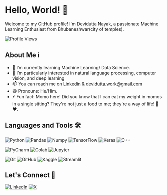 # Hello, World! 👋
Welcome to my GitHub profile! I'm Devidutta Nayak, a passionate Machine Learning Enthusiast from Bhubaneshwar(city of temples).

![Profile Views](https://komarev.com/ghpvc/?username=devidutta-learn)
## About Me ℹ️
- 🌱 I’m currently learning Machine Learning/ Data Science.
- 👀 I’m particularly interested in natural language processing, computer vision, and deep learning
- 📫 You can reach me on [Linkedin](https://www.linkedin.com/in/deviduttanayak18/) & [devidutta.work@gmail.com](devidutta.work@gmail.com)
- 😄 Pronouns: He/Him.
- ⚡ Fun fact: Momo here! Did you know that I can eat my weight in momos in a single sitting? They're not just a food to me; they're a way of life! 🥟❤️.
## Languages and Tools 🛠️
![Python](https://img.shields.io/badge/-Python-3776AB?style=flat-square&logo=python&logoColor=white)
![Pandas](https://img.shields.io/badge/Pandas-%23150458?style=flat-square&logo=pandas&logoColor=white)
![Numpy](https://img.shields.io/badge/Numpy-%23013243?style=flat-square&logo=numpy&logoColor=white)
![TensorFlow](https://img.shields.io/badge/TensorfFow-%23FF6F00?style=flat-square&logo=Tensorflow&logoColor=white)
![Keras](https://img.shields.io/badge/Keras-%23D00000?style=flat-square&logo=Keras&logoColor=white)
![C++](https://img.shields.io/badge/C%2B%2B-%2300599C?style=flat-square&logo=c%2B%2B&logoColor=white)

![PyCharm](https://img.shields.io/badge/Pycharm-%23000000?style=flat-square&logo=pycharm&logoColor=white)
![Colab](https://img.shields.io/badge/Colab-F9AB00?style=flat-square&logo=googlecolab&logoColor=white&labelColor=F9AB00&color=F9AB00)
![Jupyter](https://img.shields.io/badge/Jupyter-%23F37626?style=flat-square&logo=jupyter&logoColor=white)

![Git](https://img.shields.io/badge/-Git-F05032?style=flat-square&logo=git&logoColor=white)
![GitHub](https://img.shields.io/badge/-GitHub-181717?style=flat-square&logo=github)
![Kaggle](https://img.shields.io/badge/Kaggle-%2320BEFF?style=flat-square&logo=kaggle&logoColor=white)
![Streamlit](https://img.shields.io/badge/Streamlit-%23FF4B4B?style=flat-square&logo=streamlit&logoColor=white)

## Let's Connect 🤝
[![LinkedIn](https://img.shields.io/badge/-LinkedIn-0077B5?style=for-the-badge&logo=linkedin&logoColor=white)](https://www.linkedin.com/in/deviduttanayak18/)
[![X](https://img.shields.io/badge/X(Twitter)-%23000000?style=for-the-badge&logo=X&logoColor=white)](https://twitter.com/devidutta18)
<!---
devidutta-learn/devidutta-learn is a ✨ special ✨ repository because its `README.md` (this file) appears on your GitHub profile.
You can click the Preview link to take a look at your changes.
--->
